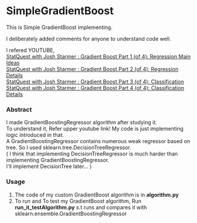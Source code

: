 # SimpleGradientBoost

This is Simple GradientBoost implementing.  
  
I deliberately added comments for anyone to understand code well.  
  
I refered YOUTUBE,  
[StatQuest with Josh Starmer : Gradient Boost Part 1 (of 4): Regression Main Ideas](https://youtu.be/3CC4N4z3GJc, "youtube link1")  
[StatQuest with Josh Starmer : Gradient Boost Part 2 (of 4): Regression Details](https://youtu.be/2xudPOBz-vs, "youtube link2")  
[StatQuest with Josh Starmer : Gradient Boost Part 3 (of 4): Classification](https://youtu.be/jxuNLH5dXCs, "youtube link3")  
[StatQuest with Josh Starmer : Gradient Boost Part 4 (of 4): Classification Details](https://youtu.be/StWY5QWMXCw, "youtube link4")

### Abstract
I made GradientBoostingRegressor algorithm after studying it.  
To understand it, Refer upper youtube link! My code is just implementing logic introduced in that.  
A GradientBoostingRegressor contains numerous weak regressor based on tree. So I used sklearn.tree.DecisionTreeRegressor.  
( I think that implementing DecisionTreeRegressor is much harder than implementing GradientBoostingRegressor.  
I'll implement DecisionTree later... )


### Usage  
1. The code of my custom GradientBoost algorithm is in **algorithm.py**  
2. To run and To test my GradientBoost algorithm, Run **run_it_testAlgorithm.py** s.t runs and compares it with sklearn.ensemble.GradientBoostingRegressor  
